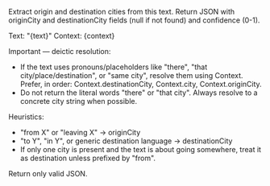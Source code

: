 Extract origin and destination cities from this text. Return JSON with
originCity and destinationCity fields (null if not found) and confidence (0-1).

Text: "{text}"
Context: {context}

Important — deictic resolution:
- If the text uses pronouns/placeholders like "there", "that city/place/destination", or "same city",
  resolve them using Context. Prefer, in order: Context.destinationCity, Context.city, Context.originCity.
- Do not return the literal words "there" or "that city". Always resolve to a concrete city string when possible.

Heuristics:
- "from X" or "leaving X" → originCity
- "to Y", "in Y", or generic destination language → destinationCity
- If only one city is present and the text is about going somewhere, treat it as destination unless prefixed by "from".

Return only valid JSON.

